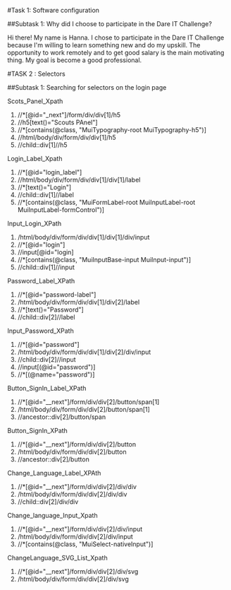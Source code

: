 #Task 1: Software configuration

##Subtask 1: Why did I choose to participate in the Dare IT Challenge?

Hi there! My name is Hanna. I chose to participate in the Dare IT Challenge because I'm willing to learn something new and do my upskill. 
The opportunity to work remotely and to get good salary is the main motivating thing.
My goal is become a good professional. 

#TASK 2 : Selectors

##Subtask 1: Searching for selectors on the login page

Scots_Panel_Xpath
1. //*[@id="_next"]/form/div/div[1]/h5
2. //h5[text()="Scouts PAnel"]
3. //*[contains(@class, "MuiTypography-root MuiTypography-h5")]
4. //html/body/div/form/div/div[1]/h5
5. //child::div[1]//h5

Login_Label_Xpath
1. //*[@id="login_label"]
2. //html/body/div/form/div/div[1]/div[1]/label
3. //*[text()="Login"]
4. //child::div[1]//label
5. //*[contains(@class, "MuiFormLabel-root MuiInputLabel-root MuiInputLabel-formControl")]

Input_Login_XPath
1. /html/body/div/form/div/div[1]/div[1]/div/input
2. //*[@id="login"]
3. //input[@id="login]
4. //*[contains(@class, "MuiInputBase-input MuiInput-input")]
5. //child::div[1]//input

Password_Label_XPath
1. //*[@id="password-label"]
2. /html/body/div/form/div/div[1]/div[2]/label
3. //*[text()="Password"]
4. //child::div[2]//label

Input_Password_XPath
1. //*[@id="password"]
2. /html/body/div/form/div/div[1]/div[2]/div/input
3. //child::div[2]//input
4. //input[(@id="password")]
5. //*[(@name="password")]

Button_SignIn_Label_XPath
1. //*[@id="__next"]/form/div/div[2]/button/span[1]
2. /html/body/div/form/div/div[2]/button/span[1]
3. //ancestor::div[2]/button/span

Button_SignIn_XPath
1. //*[@id="__next"]/form/div/div[2]/button
2. /html/body/div/form/div/div[2]/button
3. //ancestor::div[2]/button

Change_Language_Label_XPAth
1. //*[@id="__next"]/form/div/div[2]/div/div
2. /html/body/div/form/div/div[2]/div/div
3. //child::div[2]/div/div

Change_language_Input_Xpath
1. //*[@id="__next"]/form/div/div[2]/div/input
2. /html/body/div/form/div/div[2]/div/input
3. //*[contains(@class, "MuiSelect-nativeInput")] 

ChangeLanguage_SVG_List_Xpath
1. //*[@id="__next"]/form/div/div[2]/div/svg
2. /html/body/div/form/div/div[2]/div/svg
